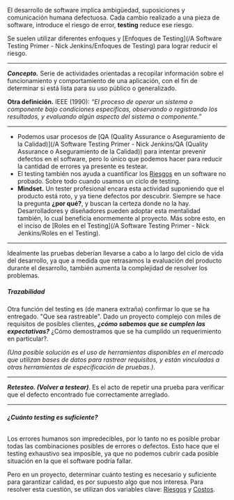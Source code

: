 El desarrollo de software implica ambigüedad, suposiciones y comunicación humana defectuosa. Cada cambio realizado a una pieza de software, introduce el riesgo de error, **testing** reduce ese riesgo.

Se suelen utilizar diferentes enfoques y [Enfoques de Testing](/A Software Testing Primer - Nick Jenkins/Enfoques de Testing) para lograr reducir el riesgo.
****
***Concepto.*** Serie de actividades orientadas a recopilar información sobre el funcionamiento y comportamiento de una aplicación, con el fin de determinar si está lista para su uso público o generalizado.

**Otra definición.** IEEE (1990): *“El proceso de operar un sistema o componente bajo condiciones específicas, observando o registrando los resultados, y evaluando algún aspecto del sistema o componente.”*
****
- Podemos usar procesos de [QA (Quality Assurance o Aseguramiento de la Calidad)](/A Software Testing Primer - Nick Jenkins/QA (Quality Assurance o Aseguramiento de la Calidad)) para intentar prevenir defectos en el software, pero lo único que podemos hacer para reducir la cantidad de errores ya presente es testear.
- El testing también nos ayuda a cuantificar los [Riesgos](/PMBOK/Riesgos) en un software no probado. Sobre todo cuando usamos un ciclo de testing.
- **Mindset.** Un tester profesional encara esta actividad suponiendo que el producto está roto, y ya tiene defectos por descubrir. Siempre se hace la pregunta **¿por qué?**, y buscan la certeza donde no la hay. Desarrolladores y diseñadores pueden adoptar esta mentalidad también, lo cual beneficia enormemente al proyecto. Más sobre esto, en el inciso de [Roles en el Testing](/A Software Testing Primer - Nick Jenkins/Roles en el Testing).
****
Idealmente las pruebas deberían llevarse a cabo a lo largo del ciclo de vida del desarrollo, ya que a medida que retrasamos la evaluación del producto durante el desarrollo, también aumenta la complejidad de resolver los problemas.
##### **Trazabilidad**
Otra función del testing es (de manera extraña) confirmar lo que se ha entregado. "Que sea rastreable".
Dado un proyecto complejo con miles de requisitos de posibles clientes, ***¿cómo sabemos que se cumplen las expectativas?*** ¿Cómo demostramos que se ha cumplido un requerimiento en particular?. 

*(Una posible solución es el uso de herramientas disponibles en el mercado que utilizan bases de datos para rastrear requisitos, y están vinculadas a otras herramientas de especificación de pruebas.)*.
****
***Retesteo. (Volver a testear)***. Es el acto de repetir una prueba para verificar que el defecto encontrado fue correctamente arreglado.
****
###### ****¿Cuánto testing es suficiente?****
Los errores humanos son impredecibles, por lo tanto no es posible probar todas las combinaciones posibles de errores o defectos. Esto hace que el testing exhaustivo sea imposible, ya que no podemos cubrir cada posible situación en la que el software podría fallar. 

Pero en un proyecto, determinar cuánto testing es necesario y suficiente para garantizar calidad, es por supuesto algo que nos interesa. Para resolver esta cuestión, se utilizan dos variables clave: [Riesgos](/PMBOK/Riesgos) y [Costos](/PMBOK/Costos).

